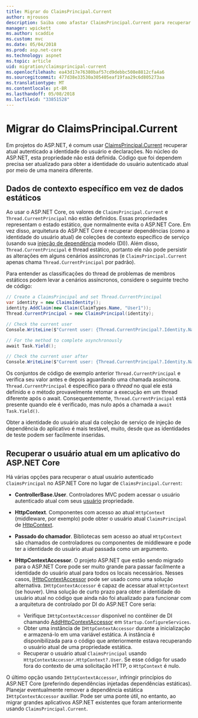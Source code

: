 ```yaml
---
title: Migrar do ClaimsPrincipal.Current
author: mjrousos
description: Saiba como afastar ClaimsPrincipal.Current para recuperar declarações no núcleo do ASP.NET e a identidade do usuário autenticado atual.
manager: wpickett
ms.author: scaddie
ms.custom: mvc
ms.date: 05/04/2018
ms.prod: asp.net-core
ms.technology: aspnet
ms.topic: article
uid: migration/claimsprincipal-current
ms.openlocfilehash: ea43d17e76380baf57cd9debbc508e8812cfa4a6
ms.sourcegitcommit: 477d38e33530a305405eaf19faa29c6d805273aa
ms.translationtype: MT
ms.contentlocale: pt-BR
ms.lasthandoff: 05/08/2018
ms.locfileid: "33851528"
---
```

# <a name="migrate-from-claimsprincipalcurrent"></a>Migrar do ClaimsPrincipal.Current

Em projetos do ASP.NET, é comum usar [ClaimsPrincipal.Current](/dotnet/api/system.security.claims.claimsprincipal.current) recuperar atual autenticado a identidade do usuário e declarações. No núcleo do ASP.NET, esta propriedade não está definida. Código que foi dependem precisa ser atualizado para obter a identidade do usuário autenticado atual por meio de uma maneira diferente.

## <a name="context-specific-data-instead-of-static-data"></a>Dados de contexto específico em vez de dados estáticos

Ao usar o ASP.NET Core, os valores de `ClaimsPrincipal.Current` e `Thread.CurrentPrincipal` não estão definidos. Essas propriedades representam o estado estático, que normalmente evita o ASP.NET Core. Em vez disso, arquitetura do ASP.NET Core é recuperar dependências (como a identidade do usuário atual) de coleções de contexto específico de serviço (usando sua [injeção de dependência](xref:fundamentals/dependency-injection) modelo (DI)). Além disso, `Thread.CurrentPrincipal` é thread estático, portanto ele não pode persistir as alterações em alguns cenários assíncronas (e `ClaimsPrincipal.Current` apenas chama `Thread.CurrentPrincipal` por padrão).

Para entender as classificações do thread de problemas de membros estáticos podem levar a cenários assíncronos, considere o seguinte trecho de código:

```csharp
// Create a ClaimsPrincipal and set Thread.CurrentPrincipal
var identity = new ClaimsIdentity();
identity.AddClaim(new Claim(ClaimTypes.Name, "User1"));
Thread.CurrentPrincipal = new ClaimsPrincipal(identity);

// Check the current user
Console.WriteLine($"Current user: {Thread.CurrentPrincipal?.Identity.Name}");

// For the method to complete asynchronously
await Task.Yield();

// Check the current user after
Console.WriteLine($"Current user: {Thread.CurrentPrincipal?.Identity.Name}");
```

Os conjuntos de código de exemplo anterior `Thread.CurrentPrincipal` e verifica seu valor antes e depois aguardando uma chamada assíncrona. `Thread.CurrentPrincipal` é específico para o *thread* no qual ele está definido e o método provavelmente retomar a execução em um thread diferente após o await. Consequentemente, `Thread.CurrentPrincipal` está presente quando ele é verificado, mas nulo após a chamada a `await Task.Yield()`.

Obter a identidade do usuário atual da coleção de serviço de injeção de dependência do aplicativo é mais testável, muito, desde que as identidades de teste podem ser facilmente inseridas.

## <a name="retrieve-the-current-user-in-an-aspnet-core-app"></a>Recuperar o usuário atual em um aplicativo do ASP.NET Core

Há várias opções para recuperar o atual usuário autenticado `ClaimsPrincipal` no ASP.NET Core no lugar de `ClaimsPrincipal.Current`:

* **ControllerBase.User**. Controladores MVC podem acessar o usuário autenticado atual com seus [usuário](/dotnet/api/microsoft.aspnetcore.mvc.controllerbase.user) propriedade.
* **HttpContext**. Componentes com acesso ao atual `HttpContext` (middleware, por exemplo) pode obter o usuário atual `ClaimsPrincipal` de [HttpContext](/dotnet/api/microsoft.aspnetcore.http.httpcontext.user).
* **Passado do chamador**. Bibliotecas sem acesso ao atual `HttpContext` são chamados de controladores ou componentes de middleware e pode ter a identidade do usuário atual passada como um argumento.
* **IHttpContextAccessor**. O projeto ASP.NET que estão sendo migrado para o ASP.NET Core pode ser muito grande para passar facilmente a identidade do usuário atual para todos os locais necessários. Nesses casos, [IHttpContextAccessor](/dotnet/api/microsoft.aspnetcore.http.ihttpcontextaccessor) pode ser usado como uma solução alternativa. `IHttpContextAccessor` é capaz de acessar atual `HttpContext` (se houver). Uma solução de curto prazo para obter a identidade do usuário atual no código que ainda não foi atualizado para funcionar com a arquitetura de controlado por DI do ASP.NET Core seria:

  * Verifique `IHttpContextAccessor` disponível no contêiner de DI chamando [AddHttpContextAccessor](https://github.com/aspnet/Hosting/issues/793) em `Startup.ConfigureServices`.
  * Obter uma instância de `IHttpContextAccessor` durante a inicialização e armazená-lo em uma variável estática. A instância é disponibilizada para o código que anteriormente estava recuperando o usuário atual de uma propriedade estática.
  * Recuperar o usuário atual `ClaimsPrincipal` usando `HttpContextAccessor.HttpContext?.User`. Se esse código for usado fora do contexto de uma solicitação HTTP, o `HttpContext` é nulo.

O último opção usando `IHttpContextAccessor`, infringir princípios do ASP.NET Core (preferindo dependências injetadas dependências estáticas). Planejar eventualmente remover a dependência estática `IHttpContextAccessor` auxiliar. Pode ser uma ponte útil, no entanto, ao migrar grandes aplicativos ASP.NET existentes que foram anteriormente usando `ClaimsPrincipal.Current`.

